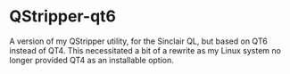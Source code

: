 # QStripper-qt6
A version of my QStripper utility, for the Sinclair QL, but based on QT6 instead of QT4. This necessitated a bit of a rewrite as my Linux system no longer provided QT4 as an installable option. 
